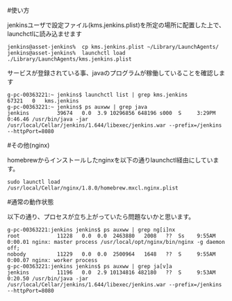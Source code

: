 #使い方

jenkinsユーザで設定ファイル(kms.jenkins.plist)を所定の場所に配置した上で、launchctlに読み込ませます

```
jenkins@asset-jenkins%  cp kms.jenkins.plist ~/Library/LaunchAgents/
jenkins@asset-jenkins%  launchctl load ./Library/LaunchAgents/kms.jenkins.plist
```

サービスが登録されている事、javaのプログラムが稼働していることを確認します

```
g-pc-00363221:~ jenkins$ launchctl list | grep kms.jenkins
67321   0   kms.jenkins
g-pc-00363221:~ jenkins$ ps auxww | grep java
jenkins         39674   0.0  3.9 10296856 648196 s000  S     3:29PM   0:46.46 /usr/bin/java -jar /usr/local/Cellar/jenkins/1.644/libexec/jenkins.war --prefix=/jenkins --httpPort=8080
```

#その他(nginx)

homebrewからインストールしたnginxを以下の通りlaunchctl経由にしています。

```
sudo launctl load /usr/local/Cellar/nginx/1.8.0/homebrew.mxcl.nginx.plist
```

#通常の動作状態

以下の通り、プロセスが立ち上がっていたら問題ないかと思います。

```
g-pc-00363221:jenkins jenkins$ ps auxww | grep ng[i]nx
root            11228   0.0  0.0  2463880   2008   ??  Ss    9:55AM   0:00.01 nginx: master process /usr/local/opt/nginx/bin/nginx -g daemon off;
nobody          11229   0.0  0.0  2500964   1648   ??  S     9:55AM   0:00.07 nginx: worker process
g-pc-00363221:jenkins jenkins$ ps auxww | grep ja[v]a
jenkins         11196   0.0  2.9 10134816 482180   ??  S     9:53AM   0:20.50 /usr/bin/java -jar /usr/local/Cellar/jenkins/1.644/libexec/jenkins.war --prefix=/jenkins --httpPort=8080
```

